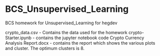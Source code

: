 # BCS_Unsupervised_Learning
 BCS homework for Unsupervised_Learning for hegdev


crypto_data.csv - Contains the data used for the homework
crypto-Starter.ipynb - contains the jupyter notebook code
Crypto Currency Analysis Report.docx - contains the report which shows the various plots and cluster. The optimum clusters is 8.

